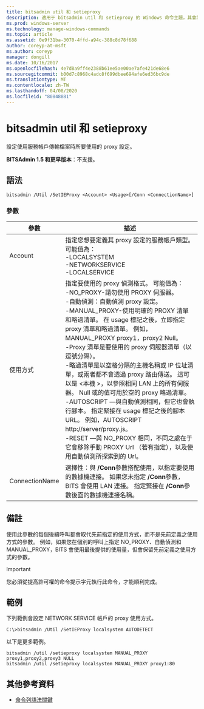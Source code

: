 ```yaml
---
title: bitsadmin util 和 setieproxy
description: 適用于 bitsadmin util 和 setieproxy 的 Windows 命令主題，其會設定使用服務帳戶傳輸檔案時所要使用的 proxy 設定。
ms.prod: windows-server
ms.technology: manage-windows-commands
ms.topic: article
ms.assetid: 0e9f31ba-3070-4ffd-a94c-388c8d78f688
author: coreyp-at-msft
ms.author: coreyp
manager: dongill
ms.date: 10/16/2017
ms.openlocfilehash: 4e7d8a9ff4e2388b61ee5ae00ae7afe421de68e6
ms.sourcegitcommit: b00d7c8968c4adc8f699dbee694afe6ed36bc9de
ms.translationtype: MT
ms.contentlocale: zh-TW
ms.lasthandoff: 04/08/2020
ms.locfileid: "80848881"
---
```

# <a name="bitsadmin-util-and-setieproxy"></a>bitsadmin util 和 setieproxy

設定使用服務帳戶傳輸檔案時所要使用的 proxy 設定。

**BITSAdmin 1.5 和更早版本**：不支援。

## <a name="syntax"></a>語法

```
bitsadmin /Util /SetIEProxy <Account> <Usage>[/Conn <ConnectionName>]
```

### <a name="parameters"></a>參數

|參數|描述|
|---------|-----------|
|Account|指定您想要定義其 proxy 設定的服務帳戶類型。 可能值為：</br>-LOCALSYSTEM</br>-NETWORKSERVICE</br>-LOCALSERVICE|
|使用方式|指定要使用的 proxy 偵測格式。 可能值為：</br>-NO_PROXY-請勿使用 PROXY 伺服器。</br>-自動偵測：自動偵測 proxy 設定。</br>-MANUAL_PROXY-使用明確的 PROXY 清單和略過清單。 在 usage 標記之後，立即指定 proxy 清單和略過清單。 例如，MANUAL_PROXY proxy1，proxy2 Null。</br>    -Proxy 清單是要使用的 proxy 伺服器清單（以逗號分隔）。</br>    -略過清單是以空格分隔的主機名稱或 IP 位址清單，或兩者都不會透過 proxy 路由傳送。 這可以是 \<本機 >，以參照相同 LAN 上的所有伺服器。 Null 或的值可用於空的 proxy 略過清單。</br>-AUTOSCRIPT —與自動偵測相同，但它也會執行腳本。 指定緊接在 usage 標記之後的腳本 URL。 例如，AUTOSCRIPT http://server/proxy.js。</br>-RESET —與 NO_PROXY 相同，不同之處在于它會移除手動 PROXY Url （若有指定），以及使用自動偵測所探索到的 Url。|
|ConnectionName|選擇性：與 **/Conn**參數搭配使用，以指定要使用的數據機連接。 如果您未指定 **/Conn**參數，BITS 會使用 LAN 連接。 指定緊接在 **/Conn**參數後面的數據機連接名稱。|

## <a name="remarks"></a>備註

使用此參數的每個後續呼叫都會取代先前指定的使用方式，而不是先前定義之使用方式的參數。 例如，如果您在個別的呼叫上指定 NO_PROXY、自動偵測和 MANUAL_PROXY，BITS 會使用最後提供的使用量，但會保留先前定義之使用方式的參數。

> [!IMPORTANT]
> 您必須從提高許可權的命令提示字元執行此命令，才能順利完成。

## <a name="examples"></a>範例

下列範例會設定 NETWORK SERVICE 帳戶的 proxy 使用方式。

```
C:\>bitsadmin /Util /SetIEProxy localsystem AUTODETECT
```

以下是更多範例。

```
bitsadmin /util /setieproxy localsystem MANUAL_PROXY proxy1,proxy2,proxy3 NULL
bitsadmin /util /setieproxy localsystem MANUAL_PROXY proxy1:80 
```

## <a name="additional-references"></a>其他參考資料

- [命令列語法關鍵](command-line-syntax-key.md)